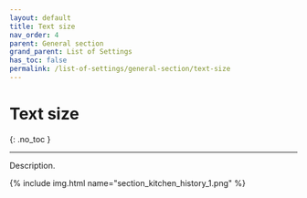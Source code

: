 ```yaml
---
layout: default
title: Text size
nav_order: 4
parent: General section
grand_parent: List of Settings
has_toc: false
permalink: /list-of-settings/general-section/text-size
---
```


# Text size
{: .no_toc }

---

Description.

{% include img.html name="section_kitchen_history_1.png" %}